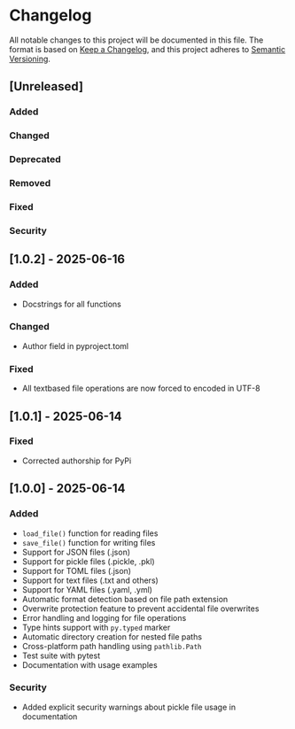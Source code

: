 # Changelog
All notable changes to this project will be documented in this file.
The format is based on [Keep a Changelog](https://keepachangelog.com/en/1.0.0/), and this project adheres to [Semantic Versioning](https://semver.org/spec/v2.0.0.html).

## [Unreleased]
### Added

### Changed

### Deprecated

### Removed

### Fixed

### Security

## [1.0.2] - 2025-06-16

### Added
- Docstrings for all functions

### Changed
- Author field in pyproject.toml

### Fixed
- All textbased file operations are now forced to encoded in UTF-8

## [1.0.1] - 2025-06-14

### Fixed
- Corrected authorship for PyPi

## [1.0.0] - 2025-06-14
### Added
- `load_file()` function for reading files
- `save_file()` function for writing files
- Support for JSON files (.json)
- Support for pickle files (.pickle, .pkl)
- Support for TOML files (.json) 
- Support for text files (.txt and others)
- Support for YAML files (.yaml, .yml)
- Automatic format detection based on file path extension 
- Overwrite protection feature to prevent accidental file overwrites
- Error handling and logging for file operations
- Type hints support with `py.typed` marker
- Automatic directory creation for nested file paths
- Cross-platform path handling using `pathlib.Path`
- Test suite with pytest
- Documentation with usage examples

### Security
- Added explicit security warnings about pickle file usage in documentation
